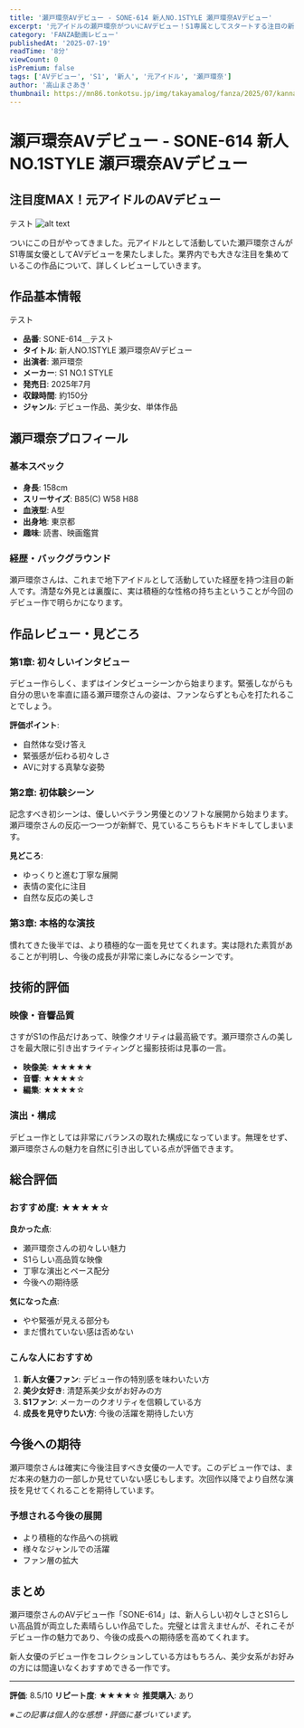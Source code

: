 ```yaml
---
title: '瀬戸環奈AVデビュー - SONE-614 新人NO.1STYLE 瀬戸環奈AVデビュー'
excerpt: '元アイドルの瀬戸環奈がついにAVデビュー！S1専属としてスタートする注目の新人女優を詳しくレビューします。'
category: 'FANZA動画レビュー'
publishedAt: '2025-07-19'
readTime: '8分'
viewCount: 0
isPremium: false
tags: ['AVデビュー', 'S1', '新人', '元アイドル', '瀬戸環奈']
author: '高山まさあき'
thumbnail: https://mn86.tonkotsu.jp/img/takayamalog/fanza/2025/07/kanna02.jpg
---
```


# 瀬戸環奈AVデビュー - SONE-614 新人NO.1STYLE 瀬戸環奈AVデビュー

## 注目度MAX！元アイドルのAVデビュー

テスト
![alt text](https://mn86.tonkotsu.jp/img/takayamalog/fanza/2025/07/kanna01.jpg)

ついにこの日がやってきました。元アイドルとして活動していた瀬戸環奈さんがS1専属女優としてAVデビューを果たしました。業界内でも大きな注目を集めているこの作品について、詳しくレビューしていきます。

## 作品基本情報
テスト
- **品番**: SONE-614＿テスト
- **タイトル**: 新人NO.1STYLE 瀬戸環奈AVデビュー
- **出演者**: 瀬戸環奈
- **メーカー**: S1 NO.1 STYLE
- **発売日**: 2025年7月
- **収録時間**: 約150分
- **ジャンル**: デビュー作品、美少女、単体作品

## 瀬戸環奈プロフィール

### 基本スペック

- **身長**: 158cm
- **スリーサイズ**: B85(C) W58 H88
- **血液型**: A型
- **出身地**: 東京都
- **趣味**: 読書、映画鑑賞

### 経歴・バックグラウンド

瀬戸環奈さんは、これまで地下アイドルとして活動していた経歴を持つ注目の新人です。清楚な外見とは裏腹に、実は積極的な性格の持ち主ということが今回のデビュー作で明らかになります。

## 作品レビュー・見どころ

### 第1章: 初々しいインタビュー

デビュー作らしく、まずはインタビューシーンから始まります。緊張しながらも自分の思いを率直に語る瀬戸環奈さんの姿は、ファンならずとも心を打たれることでしょう。

**評価ポイント**:

- 自然体な受け答え
- 緊張感が伝わる初々しさ
- AVに対する真摯な姿勢

### 第2章: 初体験シーン

記念すべき初シーンは、優しいベテラン男優とのソフトな展開から始まります。瀬戸環奈さんの反応一つ一つが新鮮で、見ているこちらもドキドキしてしまいます。

**見どころ**:

- ゆっくりと進む丁寧な展開
- 表情の変化に注目
- 自然な反応の美しさ

### 第3章: 本格的な演技

慣れてきた後半では、より積極的な一面を見せてくれます。実は隠れた素質があることが判明し、今後の成長が非常に楽しみになるシーンです。

## 技術的評価

### 映像・音響品質

さすがS1の作品だけあって、映像クオリティは最高級です。瀬戸環奈さんの美しさを最大限に引き出すライティングと撮影技術は見事の一言。

- **映像美**: ★★★★★
- **音響**: ★★★★☆
- **編集**: ★★★★☆

### 演出・構成

デビュー作としては非常にバランスの取れた構成になっています。無理をせず、瀬戸環奈さんの魅力を自然に引き出している点が評価できます。

## 総合評価

### おすすめ度: ★★★★☆

**良かった点**:

- 瀬戸環奈さんの初々しい魅力
- S1らしい高品質な映像
- 丁寧な演出とペース配分
- 今後への期待感

**気になった点**:

- やや緊張が見える部分も
- まだ慣れていない感は否めない

### こんな人におすすめ

1. **新人女優ファン**: デビュー作の特別感を味わいたい方
2. **美少女好き**: 清楚系美少女がお好みの方
3. **S1ファン**: メーカーのクオリティを信頼している方
4. **成長を見守りたい方**: 今後の活躍を期待したい方

## 今後への期待

瀬戸環奈さんは確実に今後注目すべき女優の一人です。このデビュー作では、まだ本来の魅力の一部しか見せていない感じもします。次回作以降でより自然な演技を見せてくれることを期待しています。

### 予想される今後の展開

- より積極的な作品への挑戦
- 様々なジャンルでの活躍
- ファン層の拡大

## まとめ

瀬戸環奈さんのAVデビュー作「SONE-614」は、新人らしい初々しさとS1らしい高品質が両立した素晴らしい作品でした。完璧とは言えませんが、それこそがデビュー作の魅力であり、今後の成長への期待感を高めてくれます。

新人女優のデビュー作をコレクションしている方はもちろん、美少女系がお好みの方には間違いなくおすすめできる一作です。

---

**評価**: 8.5/10
**リピート度**: ★★★★☆
**推奨購入**: あり

_※この記事は個人的な感想・評価に基づいています。_
